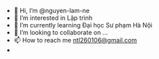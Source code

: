 - 👋 Hi, I’m @nguyen-lam-ne
- 👀 I’m interested in Lập trình
- 🌱 I’m currently learning Đại học Sư phạm Hà Nội
- 💞️ I’m looking to collaborate on ...
- 📫 How to reach me ntl260106@gmail.com
- 


<!---
nguyen-lam-ne/nguyen-lam-ne is a ✨ special ✨ repository because its `README.md` (this file) appears on your GitHub profile.
You can click the Preview link to take a look at your changes.
--->
